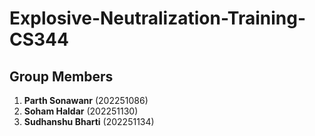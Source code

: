 # Explosive-Neutralization-Training-CS344
## Group Members

1. **Parth Sonawanr** (202251086)  
2. **Soham Haldar** (202251130)  
3. **Sudhanshu Bharti** (202251134)
